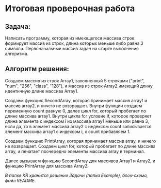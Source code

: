 # Итоговая проверочная работа

## Задача:
Написать программу, которая из имеющегося массива строк формирует массив из строк, длина которых меньше либо равна 3 символа. Первоначальный массив задан на старте выполнения алгоритма.

## Алгоритм решения:
Создаем массив из строк Array1, заполненный 5 строками ("print", "num", "256", "class", "128"), и массив из строк Array2 имеющий длину идентичную длине массива Array1. 

Создаем функцию SecondArray, которая принимает массив array1 и массив array2, и ничего не возвращает. Внутри функции создаем переменную count равную 0, далее цикл for, который пробегает по длине массива array1. Внутри цикла for условие if, которое проверяет длина элемента с индексом i из массива array1 меньше или равна 3, если да, то в элемент массива array2 с индексом count записывается элемент массива array1 с индексом i, к count прибавляем 1. 

Создаем функцию PrintArray, которая принимает массив array, и ничего не возвращает. Создаем цикл for, который пробегает по длине массива array, и печатает поочередно элементы массива array в терминал. 

Далее вызываем функцию SecondArray для массивов Array1 и Array2, и функцию PrintArray для массива Array2.

*В папке KR хранится решение Задачи (папка Example), блок-схема, файл README.*